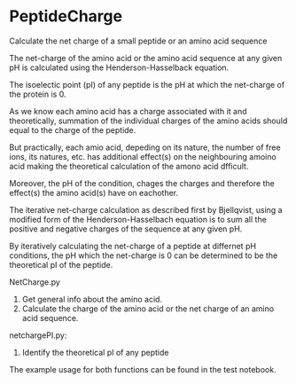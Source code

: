 # PeptideCharge

Calculate the net charge of a small peptide or an amino acid sequence

The net-charge of the amino acid or the amino acid sequence at any given pH is calculated using the Henderson-Hasselback equation. 

The isoelectic point (pI) of any peptide is the pH at which the net-charge of the protein is 0.

As we know each amino acid has a charge associated with it and theoretically, summation of the individual charges of the amino acids should equal to the charge of the peptide. 

But practically, each amio acid, depeding on its nature, the number of free ions, its natures, etc. has additional effect(s) on the neighbouring amoino acid making the theoretical calculation of the amono acid dfficult. 

Moreover, the pH of the condition, chages the charges and therefore the effect(s) the amino acid(s) have on eachother.

The iterative net-charge calculation as described first by Bjellqvist, using a modified form of the Henderson-Hasselbach equation is to sum all the positive and negative charges of the sequence at any given pH.

By iteratively calculating the net-charge of a peptide at differnet pH conditions, the pH which the net-charge is 0 can be determined to be the theoretical pI of the peptide. 

NetCharge.py
1. Get general info about the amino acid. 
2. Calculate the charge of the amino acid or the net charge of an amino acid sequence.

netchargePI.py:
1. Identify the theoretical pI of any peptide

The example usage for both functions can be found in the test notebook. 